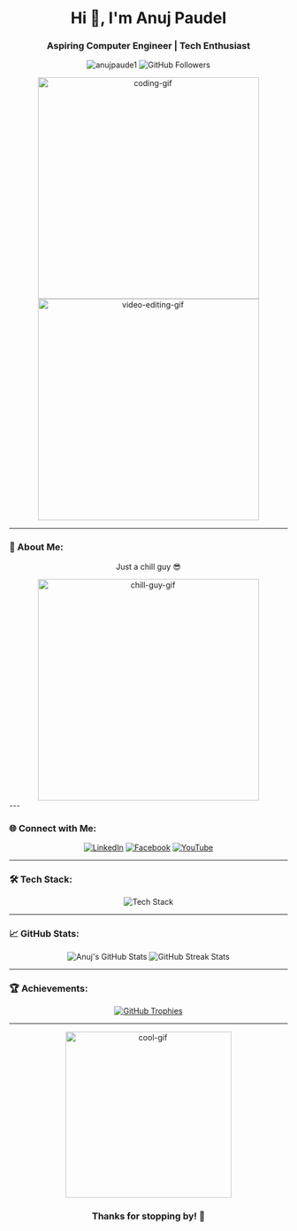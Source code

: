 <h1 align="center">Hi 👋, I'm Anuj Paudel</h1>
<h3 align="center">Aspiring Computer Engineer | Tech Enthusiast</h3>

<p align="center"> 
  <img src="https://komarev.com/ghpvc/?username=anujpaude1&label=Profile%20views&color=0e75b6&style=flat" alt="anujpaude1" /> 
  <img src="https://img.shields.io/github/followers/anujpaude1?style=social" alt="GitHub Followers">
</p>

<div align="center">
  <img src="https://media.giphy.com/media/qgQUggAC3Pfv687qPC/giphy.gif" width="400" alt="coding-gif" />
  <img src="https://media.giphy.com/media/3o7TKP9lnvQxM4Wf6U/giphy.gif" width="400" alt="video-editing-gif" />
</div>

---

### 🚀 About Me:
<div align="center">
  <p>Just a chill guy 😎</p>
  <img src="https://media3.giphy.com/media/v1.Y2lkPTc5MGI3NjExajFrcGt0NHpmbmd1NWF5M3F4dzd6c2FvaHJrMTF3MWJyeXE3d2ZtbCZlcD12MV9pbnRlcm5hbF9naWZfYnlfaWQmY3Q9Zw/qJzZ4APiDZQuJDY7vh/giphy.webp" width="400" alt="chill-guy-gif" />
</div>
---

### 🌐 Connect with Me:
<p align="center">
  <a href="https://linkedin.com/in/anuj--paudel" target="_blank"><img src="https://img.shields.io/badge/LinkedIn-0077B5?style=for-the-badge&logo=linkedin&logoColor=white" alt="LinkedIn" /></a>
  <a href="https://fb.com/anujpaudel.69" target="_blank"><img src="https://img.shields.io/badge/Facebook-1877F2?style=for-the-badge&logo=facebook&logoColor=white" alt="Facebook" /></a>
  <a href="https://www.youtube.com/@dimension_study" target="_blank"><img src="https://img.shields.io/badge/YouTube-FF0000?style=for-the-badge&logo=youtube&logoColor=white" alt="YouTube" /></a>
</p>

---

### 🛠️ Tech Stack:
<p align="center">
  <img src="https://skillicons.dev/icons?i=c,python,django,flask,fastapi,js,typescript,nodejs,react,nextjs,vue,svelte,angular,tailwind,bootstrap,express,mysql,mongodb,postgres,redis,graphql,selenium,prisma,figma,photoshop,illustrator,canva,ae,premiere,blender,unity" alt="Tech Stack" />
</p>

---

### 📈 GitHub Stats:
<div align="center">
  <img src="https://github-readme-stats.vercel.app/api?username=anujpaude1&show_icons=true&theme=radical" alt="Anuj's GitHub Stats" />
  <img src="https://github-readme-streak-stats.herokuapp.com/?user=anujpaude1&theme=radical" alt="GitHub Streak Stats" />
</div>

---

### 🏆 Achievements:
<p align="center">
  <a href="https://github.com/ryo-ma/github-profile-trophy">
    <img src="https://github-profile-trophy.vercel.app/?username=anujpaude1&theme=gruvbox&no-frame=true&margin-w=15&margin-h=15" alt="GitHub Trophies" />
  </a>
</p>

---

<div align="center">
  <img src="https://media.giphy.com/media/l2JehQ2GitHGdVG9y/giphy.gif" width="300" alt="cool-gif" />
  <h3>Thanks for stopping by! 🚀</h3>
</div>
